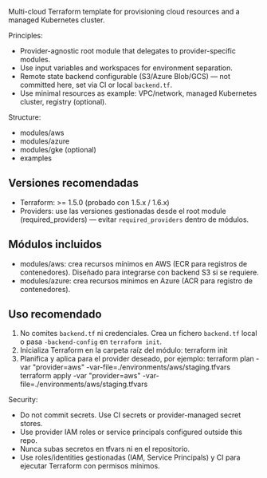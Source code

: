 Multi-cloud Terraform template for provisioning cloud resources and a managed Kubernetes cluster.

Principles:

- Provider-agnostic root module that delegates to provider-specific modules.
- Use input variables and workspaces for environment separation.
- Remote state backend configurable (S3/Azure Blob/GCS) — not committed here, set via CI or local `backend.tf`.
- Use minimal resources as example: VPC/network, managed Kubernetes cluster, registry (optional).

Structure:

- modules/aws
- modules/azure
- modules/gke (optional)
- examples

## Versiones recomendadas

- Terraform: >= 1.5.0 (probado con 1.5.x / 1.6.x)
- Providers: use las versiones gestionadas desde el root module (required_providers) — evitar `required_providers` dentro de módulos.

## Módulos incluidos

- modules/aws: crea recursos mínimos en AWS (ECR para registros de contenedores). Diseñado para integrarse con backend S3 si se requiere.
- modules/azure: crea recursos mínimos en Azure (ACR para registro de contenedores).

## Uso recomendado

1. No comites `backend.tf` ni credenciales. Crea un fichero `backend.tf` local o pasa `-backend-config` en `terraform init`.
2. Inicializa Terraform en la carpeta raíz del módulo:
   terraform init
3. Planifica y aplica para el provider deseado, por ejemplo:
   terraform plan -var "provider=aws" -var-file=./environments/aws/staging.tfvars
   terraform apply -var "provider=aws" -var-file=./environments/aws/staging.tfvars

Security:

- Do not commit secrets. Use CI secrets or provider-managed secret stores.
- Use provider IAM roles or service principals configured outside this repo.
- Nunca subas secretos en tfvars ni en el repositorio.
- Use roles/identities gestionadas (IAM, Service Principals) y CI para ejecutar Terraform con permisos mínimos.
